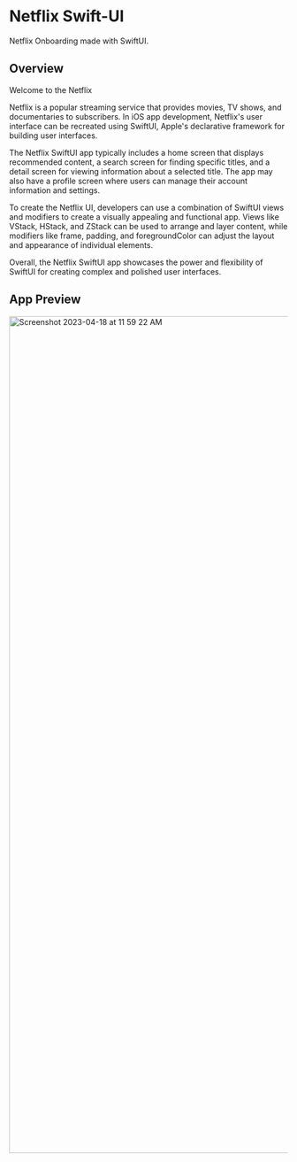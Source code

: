 #  Netflix Swift-UI

Netflix Onboarding made with SwiftUI.

## Overview

Welcome to the Netflix 

Netflix is a popular streaming service that provides movies, TV shows, and documentaries to subscribers. In iOS app development,
 Netflix's user interface can be recreated using SwiftUI, Apple's declarative framework for building user interfaces.

The Netflix SwiftUI app typically includes a home screen that displays recommended content, a search screen for finding specific titles,
and a detail screen for viewing information about a selected title. The app may also have a profile screen where users can manage their
account information and settings.

To create the Netflix UI, developers can use a combination of SwiftUI views and modifiers to create a visually appealing and functional
app. Views like VStack, HStack, and ZStack can be used to arrange and layer content, while modifiers like frame, padding, and
foregroundColor can adjust the layout and appearance of individual elements.

Overall, the Netflix SwiftUI app showcases the power and flexibility of SwiftUI for creating complex and polished user interfaces.

## App Preview



<img width="1512" alt="Screenshot 2023-04-18 at 11 59 22 AM" src="https://user-images.githubusercontent.com/97380595/236645941-61af060e-4989-4345-b5d4-54f606d0f78c.png">

